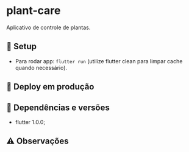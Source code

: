 # plant-care

Aplicativo de controle de plantas.

## :wrench: Setup

- Para rodar app: `flutter run` (utilize flutter clean para limpar cache quando necessário).

## 🚢 Deploy em produção


## 🔀 Dependências e versões

- flutter 1.0.0;

## ⚠️ Observações
